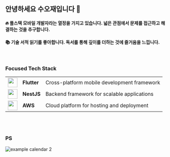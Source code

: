 ## 안녕하세요 수오재입니다 👋

#### 🔥 풀스택 모바일 개발자라는 열정을 가지고 있습니다. 넓은 관점에서 문제를 접근하고 해결하는 것을 추구합니다.

#### 📚 기술 서적 읽기를 좋아합니다. 독서를 통해 깊이를 더하는 것에 즐거움을 느낍니다. <br/>

<br/>

<h3>Focused Tech Stack</h3>
<table>
  <tr>
    <td><img src="https://cdn.jsdelivr.net/npm/simple-icons@8.5.0/icons/flutter.svg" width="30" /></td>
    <td><b>Flutter</b></td>
    <td>Cross-platform mobile development framework</td>
  </tr>
  <tr>
    <td><img src="https://cdn.jsdelivr.net/npm/simple-icons@8.5.0/icons/nestjs.svg" width="30" /></td>
    <td><b>NestJS</b></td>
    <td>Backend framework for scalable applications</td>
  </tr>
  <tr>
    <td><img src="https://cdn.jsdelivr.net/npm/simple-icons@8.5.0/icons/amazonaws.svg" width="30" /></td>
    <td><b>AWS</b></td>
    <td>Cloud platform for hosting and deployment</td>
  </tr>
</table>

<br/>

#

### PS

![example calendar 2](https://leetcode-solved-problems.vercel.app/api?username=suojae3&name=suojae&type=calendar&bolder=true&title=true)
